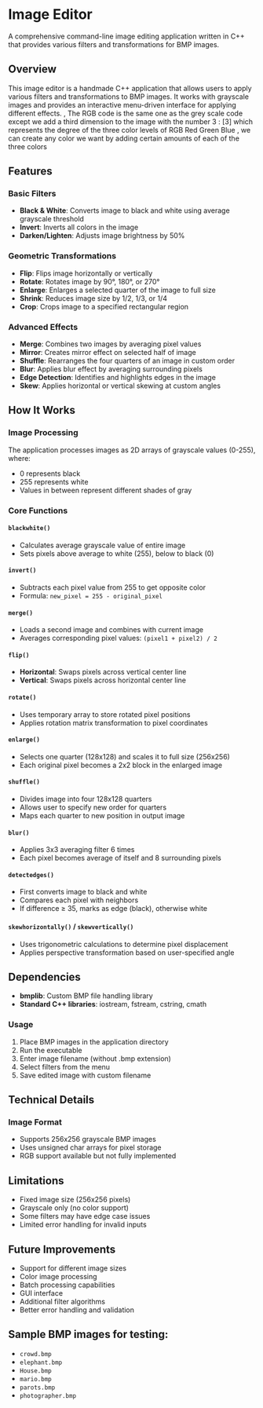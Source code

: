 # Image Editor

A comprehensive command-line image editing application written in C++ that provides various filters and transformations for BMP images.

## Overview

This image editor is a handmade C++ application that allows users to apply various filters and transformations to BMP images. It works with grayscale images and provides an interactive menu-driven interface for applying different effects.
, The RGB code is the same one as the grey scale code except we add a third dimension to the image with the number 3  : [3]   which represents the degree of the three color levels of RGB Red Green Blue , we can create any color we want by adding certain amounts of each of the three colors
## Features

### Basic Filters
- **Black & White**: Converts image to black and white using average grayscale threshold
- **Invert**: Inverts all colors in the image
- **Darken/Lighten**: Adjusts image brightness by 50%

### Geometric Transformations
- **Flip**: Flips image horizontally or vertically
- **Rotate**: Rotates image by 90°, 180°, or 270°
- **Enlarge**: Enlarges a selected quarter of the image to full size
- **Shrink**: Reduces image size by 1/2, 1/3, or 1/4
- **Crop**: Crops image to a specified rectangular region

### Advanced Effects
- **Merge**: Combines two images by averaging pixel values
- **Mirror**: Creates mirror effect on selected half of image
- **Shuffle**: Rearranges the four quarters of an image in custom order
- **Blur**: Applies blur effect by averaging surrounding pixels
- **Edge Detection**: Identifies and highlights edges in the image
- **Skew**: Applies horizontal or vertical skewing at custom angles

## How It Works

### Image Processing
The application processes images as 2D arrays of grayscale values (0-255), where:
- 0 represents black
- 255 represents white
- Values in between represent different shades of gray

### Core Functions

#### `blackwhite()`
- Calculates average grayscale value of entire image
- Sets pixels above average to white (255), below to black (0)

#### `invert()`
- Subtracts each pixel value from 255 to get opposite color
- Formula: `new_pixel = 255 - original_pixel`

#### `merge()`
- Loads a second image and combines with current image
- Averages corresponding pixel values: `(pixel1 + pixel2) / 2`

#### `flip()`
- **Horizontal**: Swaps pixels across vertical center line
- **Vertical**: Swaps pixels across horizontal center line

#### `rotate()`
- Uses temporary array to store rotated pixel positions
- Applies rotation matrix transformation to pixel coordinates

#### `enlarge()`
- Selects one quarter (128x128) and scales it to full size (256x256)
- Each original pixel becomes a 2x2 block in the enlarged image

#### `shuffle()`
- Divides image into four 128x128 quarters
- Allows user to specify new order for quarters
- Maps each quarter to new position in output image

#### `blur()`
- Applies 3x3 averaging filter 6 times
- Each pixel becomes average of itself and 8 surrounding pixels

#### `detectedges()`
- First converts image to black and white
- Compares each pixel with neighbors
- If difference ≥ 35, marks as edge (black), otherwise white

#### `skewhorizontally()` / `skewvertically()`
- Uses trigonometric calculations to determine pixel displacement
- Applies perspective transformation based on user-specified angle



## Dependencies

- **bmplib**: Custom BMP file handling library
- **Standard C++ libraries**: iostream, fstream, cstring, cmath


### Usage
1. Place BMP images in the application directory
2. Run the executable
3. Enter image filename (without .bmp extension)
4. Select filters from the menu
5. Save edited image with custom filename

## Technical Details

### Image Format
- Supports 256x256 grayscale BMP images
- Uses unsigned char arrays for pixel storage
- RGB support available but not fully implemented

## Limitations

- Fixed image size (256x256 pixels)
- Grayscale only (no color support)
- Some filters may have edge case issues
- Limited error handling for invalid inputs

## Future Improvements

- Support for different image sizes
- Color image processing
- Batch processing capabilities
- GUI interface
- Additional filter algorithms
- Better error handling and validation

## Sample BMP images for testing:
- `crowd.bmp`
- `elephant.bmp`
- `House.bmp`
- `mario.bmp`
- `parots.bmp`
- `photographer.bmp`


